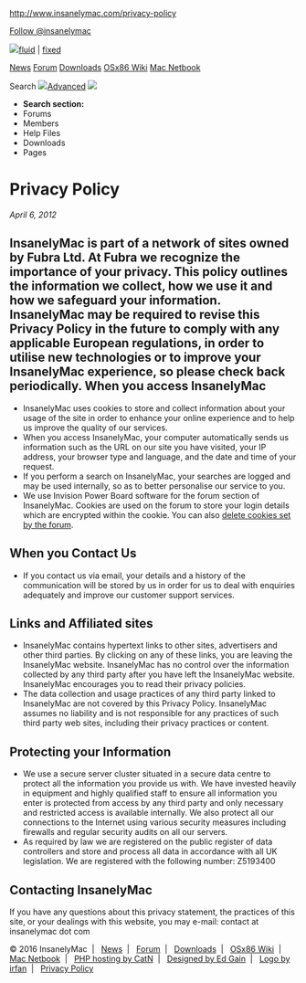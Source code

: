 http://www.insanelymac.com/privacy-policy

<a href="https://twitter.com/insanelymac" class="twitter-follow-button">Follow @insanelymac</a>

![](http://www.insanelymac.com/forum/public/style_images/insanely_mac/clear.gif)<a href="#" id="width-fluid" class="current_width">fluid</a> | <a href="#" id="width-fixed">fixed</a>

<a href="http://www.insanelymac.com/" class="logo"></a>
[News](/) [Forum](/forum/) [Downloads](/forum/files/) [OSx86 Wiki](http://wiki.osx86project.org/wiki/index.php/Main_Page) [Mac Netbook](http://www.mymacnetbook.com/)

Search <a href="http://www.insanelymac.com/forum/index.php?app=core&amp;module=search&amp;search_in=ccs" id="adv_search" class="right" title="Advanced Search"><img src="http://www.insanelymac.com/forum/public/style_images/insanely_mac/clear.gif" /><span class="hide">Advanced</span></a> <span id="search_wrap"> ![](http://www.insanelymac.com/forum/public/style_images/insanely_mac/clear.gif) <span id="search_options" class="choice ipbmenu clickable"></span> </span>
-   **Search section:**
-   Forums
-   Members
-   Help Files
-   Downloads
-   Pages

Privacy Policy
==============

*April 6, 2012*

InsanelyMac is part of a network of sites owned by Fubra Ltd. At Fubra we recognize the importance of your privacy. This policy outlines the information we collect, how we use it and how we safeguard your information. InsanelyMac may be required to revise this Privacy Policy in the future to comply with any applicable European regulations, in order to utilise new technologies or to improve your InsanelyMac experience, so please check back periodically.
**When you access InsanelyMac**
-------------------------------

-   InsanelyMac uses cookies to store and collect information about your usage of the site in order to enhance your online experience and to help us improve the quality of our services.
-   When you access InsanelyMac, your computer automatically sends us information such as the URL on our site you have visited, your IP address, your browser type and language, and the date and time of your request.
-   If you perform a search on InsanelyMac, your searches are logged and may be used internally, so as to better personalise our service to you.
-   We use Invision Power Board software for the forum section of InsanelyMac. Cookies are used on the forum to store your login details which are encrypted within the cookie. You can also [delete cookies set by the forum](http://www.insanelymac.com/forum/index.php?act=Login&CODE=06).

**When you Contact Us**
-----------------------

-   If you contact us via email, your details and a history of the communication will be stored by us in order for us to deal with enquiries adequately and improve our customer support services.

**Links and Affiliated sites**
------------------------------

-   InsanelyMac contains hypertext links to other sites, advertisers and other third parties. By clicking on any of these links, you are leaving the InsanelyMac website. InsanelyMac has no control over the information collected by any third party after you have left the InsanelyMac website. InsanelyMac encourages you to read their privacy policies.
-   The data collection and usage practices of any third party linked to InsanelyMac are not covered by this Privacy Policy. InsanelyMac assumes no liability and is not responsible for any practices of such third party web sites, including their privacy practices or content.

**Protecting your Information**
-------------------------------

-   We use a secure server cluster situated in a secure data centre to protect all the information you provide us with. We have invested heavily in equipment and highly qualified staff to ensure all information you enter is protected from access by any third party and only necessary and restricted access is available internally. We also protect all our connections to the Internet using various security measures including firewalls and regular security audits on all our servers.
-   As required by law we are registered on the public register of data controllers and store and process all data in accordance with all UK legislation. We are registered with the following number: Z5193400

**Contacting InsanelyMac**
--------------------------

If you have any questions about this privacy statement, the practices of this site, or your dealings with this website, you may e-mail: contact at insanelymac dot com

© 2016 InsanelyMac  |   [News](/)  |   [Forum](/forum/)  |   [Downloads](/forum/files/)  |   [OSx86 Wiki](http://wiki.osx86project.org/wiki/index.php/Main_Page)  |   [Mac Netbook](http://www.mymacnetbook.com/)  |   [PHP hosting by CatN](http://catn.com/products/vcluster/)  |   [Designed by Ed Gain](http://edgain.co.uk/)  |   [Logo by irfan](http://www.insanelymac.com/forum/user/60336-rolodex/)  |   [Privacy Policy](http://www.insanelymac.com/privacy-policy)


